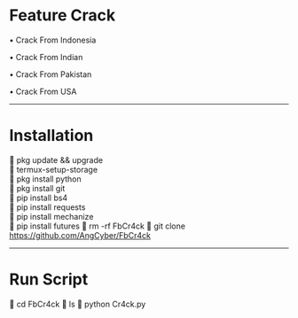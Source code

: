 # Feature Crack
• Crack From Indonesia

• Crack From Indian

• Crack From Pakistan

• Crack From USA
________________
# Installation
🔗 pkg update && upgrade  
🔗 termux-setup-storage  
🔗 pkg install python  
🔗 pkg install git  
🔗 pip install bs4  
🔗 pip install requests  
🔗 pip install mechanize  
🔗 pip install futures
🔗 rm -rf FbCr4ck
🔗 git clone https://github.com/AngCyber/FbCr4ck
________________
# Run Script  
🔗 cd FbCr4ck
🔗 ls
🔗 python Cr4ck.py

